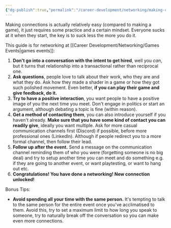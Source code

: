 ```yaml
---
{"dg-publish":true,"permalink":"/career-development/networking/making-connections/","tags":["unfinished"],"noteIcon":"1"}
---
```


Making connections is actually relatively easy (compared to making a game), it just requires some practice and a certain mindset. Everyone sucks at it when they start, the key is to suck less the more you do it.

This guide is for networking at [[Career Development/Networking/Games Events\|games events]]:

1. **Don't go into a conversation with the intent to get hired**, well you *can*, but it turns that relationship into a transactional rather than reciprocal one.
2. **Ask questions**, people love to talk about their work, who they are and what they do. Ask how they made a shader in a game or how they got such polished movement. Even better, **if you can play their game and give feedback, do it.**
3. **Try to have a positive interaction**, you want people to have a positive image of you the next time you meet. Don't engage in politics or start an argument, although debating a topic is fine (within reason).
4. **Get a method of contacting them**, you can also introduce yourself if you haven't already. **Make sure that you have some kind of contact you can readily give**, ideally you want multiple. Ask for more casual communication channels first (Discord) if possible, before more professional ones (LinkedIn). Although if people redirect you to a more formal channel, then follow their lead.
5. **Follow up after the event.** Send a message on the communication channel reminding them of who you were (forgetting someone is no big deal) and try to setup another time you can meet and do something e.g. if they are going to another event, or want playtesting, or want to hang out etc.
6. **Congratulations! You have done a networking! New connection unlocked!**


Bonus Tips:
- **Avoid spending all your time with the same person.** It's tempting to talk to the same person for the entire event once you've acclimatised to them. Avoid this, try to set a maximum limit to how long you speak to someone, try to naturally break off the conversation so you can make even more connections.